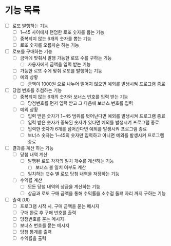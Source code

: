 # 기능 목록

- [ ] 로또 발행하는 기능
    - [ ] 1~45 사이에서 랜덤한 로또 숫자를 뽑는 기능
    - [ ] 중복되지 않는 6개의 숫자를 뽑는 기능
    - [ ] 로또 숫자를 오름차순 하는 기능
- [ ] 로또를 구매하는 기능
    - [ ] 금액에 맞춰서 발행 가능한 로또 수를 구하는 기능
      - [ ] 사용자에게 금액을 입력 받는 기능
    - [ ] 가능한 로또 수에 맞춰 로또를 발행하는 기능
    - [ ] 예외 상황
      - [ ] 금액이 1000원 으로 나누어 떨어지 않으면 예외를 발생시켜 프로그램 종료
- [ ] 당첨 번호를 추첨하는 기능
  - [ ] 중복되지 않는 6개의 숫자와 보너스 번호를 입력 받는 기능 
    - [ ] 당첨번호를 먼저 입력 받고 그 다음에 보너스 번호를 입력
  - [ ] 예외 상황
    - [ ] 입력 받은 숫자가 1~45 범위를 벗어난다면 예외를 발생시켜 프로그램 종료
    - [ ] 입력 받은 숫자가 중복된 숫자가 있다면 예외를 발생시켜 프로그램 종료
    - [ ] 입력한 숫자가 6개를 넘어간다면 예외를 발생시켜 프로그램 종료
    - [ ] 보너스 숫자는 1~45의 숫자만 입력하고 아니면 예외를 발생시켜 프로그램 종료
- [ ] 결과를 계산 하는 기능
  - [ ] 당첨 내역 계산
    - [ ] 발행된 로또 각각의 일치 개수를 계산하는 기능
      - [ ] 보너스 볼 일치 여부도 계산
    - [ ] 일치하는 갯수 별 로또 당첨 내역을 저장하는 기능
  - [ ] 수익률 계산
    - [ ] 모든 당첨 내역의 상금을 계산하는 기능
    - [ ] 상금과 로또 구매 금액을 통해 수익률을 소수점 둘쨰 자리 까지 구하는 기능
- [ ] 출력 (UI)
  - [ ] 프로그램 시작 시, 구매 금액을 묻는 메시지
  - [ ] 구매 완료 후 구매 번호를 출력
  - [ ] 당첨번호를 묻는 메시지
  - [ ] 보너스 번호를 묻는 메시지
  - [ ] 당첨 통계를 출력
  - [ ] 수익률을 출력